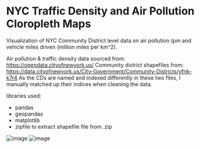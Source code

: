 # NYC Traffic Density and Air Pollution Cloropleth Maps
Visualization of NYC Community District level data on air pollution (pm and vehicle miles driven (million miles per km^2). 

Air pollution & traffic density data sourced from: https://opendata.cityofnewyork.us/
Community district shapefiles from: https://data.cityofnewyork.us/City-Government/Community-Districts/yfnk-k7r4
As the CDs are named and indexed differently in these two files, I manually matched up their indices when cleaning the data.

libraries used:
- pandas
- geopandas
- matplotlib
- zipfile to extract shapefile file from .zip

![image](https://github.com/user-attachments/assets/68c19d5f-a865-4f3d-8c07-6f7be966131e)
![image](https://github.com/user-attachments/assets/1ff6a092-6544-4ac9-9554-f7ebf49b647c)
